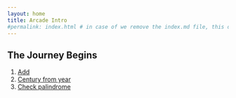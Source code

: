 ```yaml
---
layout: home
title: Arcade Intro
#permalink: index.html # in case of we remove the index.md file, this doc will be the index page
---
```


## The Journey Begins
1. [Add](1_add/README.html)
1. [Century from year](2_centuryFromYear/README.html)
1. [Check palindrome](3_checkPalindrome/README.html)

